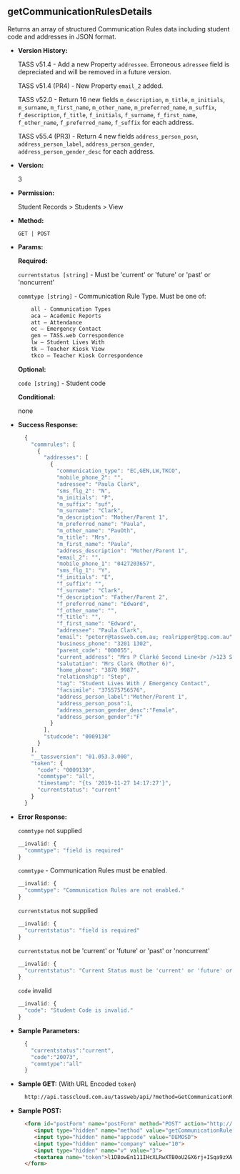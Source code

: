 **getCommunicationRulesDetails**
----
  Returns an array of structured Communication Rules data including student code and addresses in JSON format.
    
* **Version History:**

  TASS v51.4 - Add a new Property `addressee`. Erroneous `adressee` field is depreciated and will be removed in a future version.

  TASS v51.4 (PR4) - New Property `email_2` added.

  TASS v52.0 - Return 16 new fields `m_description`, `m_title`, `m_initials`, `m_surname`, `m_first_name`, `m_other_name`, `m_preferred_name`, `m_suffix`, `f_description`, `f_title`, `f_initials`, `f_surname`, `f_first_name`, `f_other_name`, `f_preferred_name`, `f_suffix` for each address.

  TASS v55.4 (PR3) - Return 4 new fields `address_person_posn`, `address_person_label`, `address_person_gender`, `address_person_gender_desc` for each address.

* **Version:**

  3

* **Permission:**

  Student Records > Students > View

* **Method:**

  `GET | POST`
  
*  **Params:**

   **Required:**

   `currentstatus [string]` -  Must be 'current' or 'future' or 'past' or 'noncurrent'

   `commtype [string]` - Communication Rule Type. Must be one of:
    ```HTML
        all - Communication Types
        aca – Academic Reports
        att – Attendance
        ec – Emergency Contact
        gen – TASS.web Correspondence
        lw – Student Lives With
        tk – Teacher Kiosk View
        tkco – Teacher Kiosk Correspondence
    ```
   
   **Optional:**

   `code [string]` - Student code
 
   **Conditional:**
 
   none

* **Success Response:**

    ```javascript
      {
        "commrules": [
          {
            "addresses": [
              {
                "communication_type": "EC,GEN,LW,TKCO",
                "mobile_phone_2": "",
                "adressee": "Paula Clark",
                "sms_flg_2": "N",
                "m_initials": "P",
                "m_suffix": "suf",
                "m_surname": "Clark",
                "m_description": "Mother/Parent 1",
                "m_preferred_name": "Paula",
                "m_other_name": "PauOth",
                "m_title": "Mrs",
                "m_first_name": "Paula",
                "address_description": "Mother/Parent 1",
                "email_2": "",
                "mobile_phone_1": "0427203657",
                "sms_flg_1": "Y",
                "f_initials": "E",
                "f_suffix": "",
                "f_surname": "Clark",
                "f_description": "Father/Parent 2",
                "f_preferred_name": "Edward",
                "f_other_name": "",
                "f_title": "",
                "f_first_name": "Edward",
                "addressee": "Paula Clark",
                "email": "peterr@tassweb.com.au; realripper@tpg.com.au",
                "business_phone": "3201 1302",
                "parent_code": "000055",
                "current_address": "Mrs P Clarké Second Line<br />123 Smith Rd<br />the bag end of nowhere<br />ALBION NT 4005<br />AUSTRALIA",
                "salutation": "Mrs Clark (Mother 6)",
                "home_phone": "3870 9987",
                "relationship": "Step",
                "tag": "Student Lives With / Emergency Contact",
                "facsimile": "375575756576",
                "address_person_label":"Mother/Parent 1",
                "address_person_posn":1,
                "address_person_gender_desc":"Female",
                "address_person_gender":"F"
              }
            ],
            "studcode": "0009130"
          }
        ],
        "__tassversion": "01.053.3.000",
        "token": {
          "code": "0009130",
          "commtype": "all",
          "timestamp": "{ts '2019-11-27 14:17:27'}",
          "currentstatus": "current"
        }
      }
    ```
 
* **Error Response:**

    `commtype` not supplied
    ```javascript
    __invalid: {
      "commtype": "field is required"
    }
    ```

    `commtype` - Communication Rules must be enabled. 
    ```javascript
    __invalid: {
      "commtype": "Communication Rules are not enabled."
    }
    ```

    `currentstatus` not supplied
    ```javascript
    __invalid: {
      "currentstatus": "field is required"
    }
    ```

    `currentstatus` not be 'current' or 'future' or 'past' or 'noncurrent'
    ```javascript
    __invalid: {
      "currentstatus": "Current Status must be 'current' or 'future' or 'past' or 'noncurrent'."
    }
    ```

    `code` invalid
    ```javascript
    __invalid: {
      "code": "Student Code is invalid."
    }
    ```
    
* **Sample Parameters:**

  ```javascript
    { 
      "currentstatus":"current",
      "code":"20073",
      "commtype":"all"
    }
  ```

* **Sample GET:** (With URL Encoded `token`)

  ```HTML
    http://api.tasscloud.com.au/tassweb/api/?method=GetCommunicationRulesDetails&appcode=DEMOSD&company=10&v=3&token=l1D8owEn111IHcXLRwXTB0oU2GX6rj%2BISqa9zXA8We3J3mwgjW5pdUvFK3%2FIZ4mJ4bMyfKTmEoup%2B3tTE9GeLQ%3D%3D
  ```
  
* **Sample POST:**

  ```HTML
    <form id="postForm" name="postForm" method="POST" action="http://api.tasscloud.com.au/tassweb/api/">
       <input type="hidden" name="method" value="getCommunicationRulesDetails">
       <input type="hidden" name="appcode" value="DEMOSD">
       <input type="hidden" name="company" value="10">
       <input type="hidden" name="v" value="3">
       <textarea name="token">l1D8owEn111IHcXLRwXTB0oU2GX6rj+ISqa9zXA8We3J3mwgjW5pdUvFK3/IZ4mJ4bMyfKTmEoup+3tTE9GeLQ==</textarea>
    </form>
  ```
